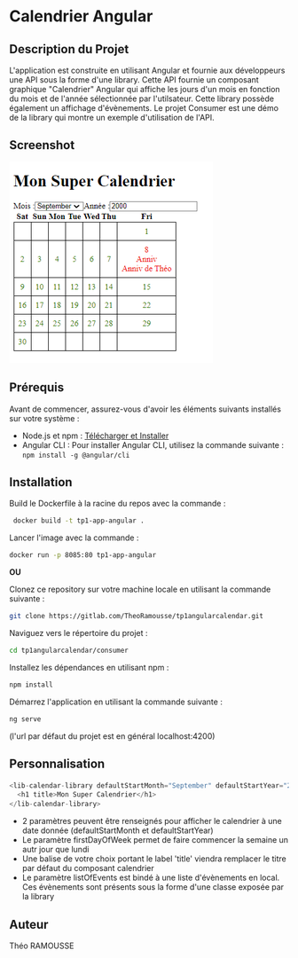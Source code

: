 # Calendrier Angular

## Description du Projet

L'application est construite en utilisant Angular et fournie aux développeurs une API sous la forme d'une library. Cette API fournie un composant graphique "Calendrier" Angular qui affiche les jours d'un mois en fonction du mois et de l'année sélectionnée par l'utilsateur. Cette library possède également un affichage d'évènements.
Le projet Consumer est une démo de la library qui montre un exemple d'utilisation de l'API.

## Screenshot

![Projet Consumer](./images/calendar.png)

## Prérequis

Avant de commencer, assurez-vous d'avoir les éléments suivants installés sur votre système :

- Node.js et npm : [Télécharger et Installer](https://nodejs.org/)
- Angular CLI : Pour installer Angular CLI, utilisez la commande suivante : `npm install -g @angular/cli`

## Installation

Build le Dockerfile à la racine du repos avec la commande :

```bash
 docker build -t tp1-app-angular .
```

Lancer l'image avec la commande :

```bash
docker run -p 8085:80 tp1-app-angular
```

**OU**

Clonez ce repository sur votre machine locale en utilisant la commande suivante :

```bash
git clone https://gitlab.com/TheoRamousse/tp1angularcalendar.git
```

Naviguez vers le répertoire du projet :

```bash
cd tp1angularcalendar/consumer
```

Installez les dépendances en utilisant npm :

```bash
npm install
```

Démarrez l'application en utilisant la commande suivante :

```bash
ng serve
```

(l'url par défaut du projet est en général localhost:4200)

## Personnalisation

```javascript
<lib-calendar-library defaultStartMonth="September" defaultStartYear="2000" firstDayOfWeek="Sat" [listOfEvents]="listOfEvents">
  <h1 title>Mon Super Calendrier</h1>
</lib-calendar-library>

```

- 2 paramètres peuvent être renseignés pour afficher le calendrier à une date donnée (defaultStartMonth et defaultStartYear)
- Le paramètre firstDayOfWeek permet de faire commencer la semaine un autr jour que lundi
- Une balise de votre choix portant le label 'title' viendra remplacer le titre par défaut du composant calendrier
- Le paramètre listOfEvents est bindé à une liste d'évènements en local. Ces évènements sont présents sous la forme d'une classe exposée par la library

## Auteur

Théo RAMOUSSE
